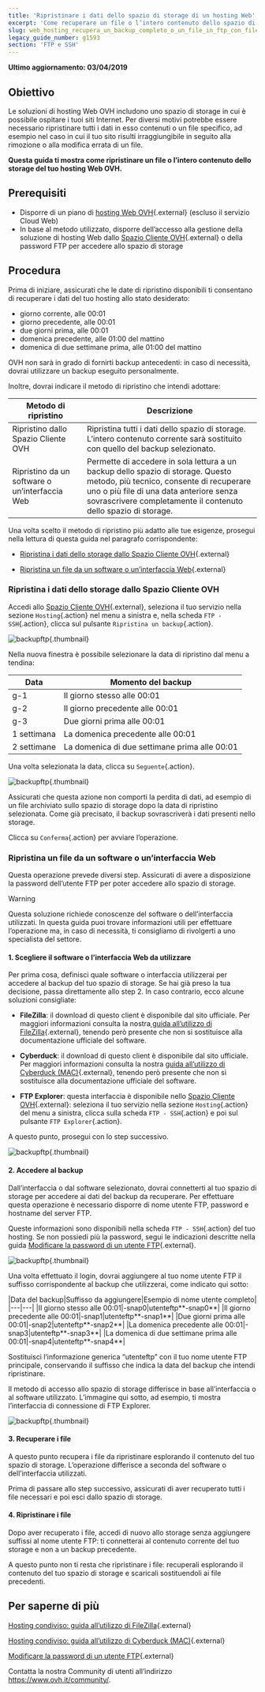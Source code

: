 ```yaml
---
title: 'Ripristinare i dati dello spazio di storage di un hosting Web'
excerpt: 'Come recuperare un file o l’intero contenuto dello spazio di storage di un hosting Web OVH'
slug: web_hosting_recupera_un_backup_completo_o_un_file_in_ftp_con_filezilla
legacy_guide_number: g1593
section: 'FTP e SSH'
---
```


**Ultimo aggiornamento: 03/04/2019**

## Obiettivo

Le soluzioni di hosting Web OVH includono uno spazio di storage in cui è possibile ospitare i tuoi siti Internet. Per diversi motivi potrebbe essere necessario ripristinare tutti i dati in esso contenuti o un file specifico, ad esempio nel caso in cui il tuo sito risulti irraggiungibile in seguito alla rimozione o alla modifica errata di un file.

**Questa guida ti mostra come ripristinare un file o l’intero contenuto dello storage del tuo hosting Web OVH.**

## Prerequisiti

- Disporre di un piano di [hosting Web OVH](https://www.ovh.it/hosting-web/){.external} (escluso il servizio Cloud Web)
- In base al metodo utilizzato, disporre dell’accesso alla gestione della soluzione di hosting Web dallo [Spazio Cliente OVH](https://www.ovh.com/auth/?action=gotomanager){.external} o della password FTP per accedere allo spazio di storage 

## Procedura

Prima di iniziare, assicurati che le date di ripristino disponibili ti consentano di recuperare i dati del tuo hosting allo stato desiderato:

- giorno corrente, alle 00:01
- giorno precedente, alle 00:01
- due giorni prima, alle 00:01
- domenica precedente, alle 01:00 del mattino
- domenica di due settimane prima, alle 01:00 del mattino

OVH non sarà in grado di fornirti backup antecedenti: in caso di necessità, dovrai utilizzare un backup eseguito personalmente. 

Inoltre, dovrai indicare il metodo di ripristino che intendi adottare:

|Metodo di ripristino|Descrizione|
|---|---|
|Ripristino dallo Spazio Cliente OVH|Ripristina tutti i dati dello spazio di storage. L’intero contenuto corrente sarà sostituito con quello del backup selezionato.|
|Ripristino da un software o un’interfaccia Web|Permette di accedere in sola lettura a un backup dello spazio di storage. Questo metodo, più tecnico, consente di recuperare uno o più file di una data anteriore senza sovrascrivere completamente il contenuto dello spazio di storage.|

Una volta scelto il metodo di ripristino più adatto alle tue esigenze, prosegui nella lettura di questa guida nel paragrafo corrispondente:

- [Ripristina i dati dello storage dallo Spazio Cliente OVH](https://docs.ovh.com/it/hosting/web_hosting_recupera_un_backup_completo_o_un_file_in_ftp_con_filezilla/#ripristina-i-dati-dello-storage-dallo-spazio-cliente-ovh){.external}

- [Ripristina un file da un software o un’interfaccia Web](https://docs.ovh.com/it/hosting/web_hosting_recupera_un_backup_completo_o_un_file_in_ftp_con_filezilla/#ripristina-un-file-da-un-software-o-un-interfaccia-web){.external}

### Ripristina i dati dello storage dallo Spazio Cliente OVH

Accedi allo [Spazio Cliente OVH](https://www.ovh.com/auth/?action=gotomanager){.external}, seleziona il tuo servizio nella sezione `Hosting`{.action} nel menu a sinistra e, nella scheda `FTP - SSH`{.action}, clicca sul pulsante `Ripristina un backup`{.action}.

![backupftp](images/backupftp-step1.png){.thumbnail}

Nella nuova finestra è possibile selezionare la data di ripristino dal menu a tendina:

|Data|Momento del backup|
|---|---|
|g-1|Il giorno stesso alle 00:01|
|g-2|Il giorno precedente alle 00:01|
|g-3|Due giorni prima alle 00:01|
|1 settimana|La domenica precedente alle 00:01|
|2 settimane|La domenica di due settimane prima alle 00:01|

Una volta selezionata la data, clicca su `Seguente`{.action}. 

![backupftp](images/backupftp-step2.png){.thumbnail}

Assicurati che questa azione non comporti la perdita di dati, ad esempio di un file archiviato sullo spazio di storage dopo la data di ripristino selezionata. Come già precisato, il backup sovrascriverà i dati presenti nello storage.

Clicca su `Conferma`{.action} per avviare l’operazione.

### Ripristina un file da un software o un’interfaccia Web

Questa operazione prevede diversi step. Assicurati di avere a disposizione la password dell’utente FTP per poter accedere allo spazio di storage. 

> [!warning]
>
> Questa soluzione richiede conoscenze del software o dell’interfaccia utilizzati. In questa guida puoi trovare informazioni utili per effettuare l’operazione ma, in caso di necessità, ti consigliamo di rivolgerti a uno specialista del settore. 
>

#### 1. Scegliere il software o l’interfaccia Web da utilizzare

Per prima cosa, definisci quale software o interfaccia utilizzerai per accedere al backup del tuo spazio di storage. Se hai già preso la tua decisione, passa direttamente allo step 2. In caso contrario, ecco alcune soluzioni consigliate:

- **FileZilla**: il download di questo client è disponibile dal sito ufficiale. Per maggiori informazioni consulta la nostra[ guida all’utilizzo di FileZilla](https://docs.ovh.com/it/hosting/hosting_condiviso_guida_allutilizzo_di_filezilla/){.external}, tenendo però presente che non si sostituisce alla documentazione ufficiale del software.

- **Cyberduck**: il download di questo client è disponibile dal sito ufficiale. Per maggiori informazioni consulta la nostra [guida all’utilizzo di Cyberduck (MAC)](https://docs.ovh.com/it/hosting/hosting_condiviso_guida_allutilizzo_di_cyberduck_mac/){.external}, tenendo però presente che non si sostituisce alla documentazione ufficiale del software.

- **FTP Explorer**: questa interfaccia è disponibile nello [Spazio Cliente OVH](https://www.ovh.com/auth/?action=gotomanager){.external}: seleziona il tuo servizio nella sezione `Hosting`{.action} del menu a sinistra, clicca sulla scheda `FTP - SSH`{.action} e poi sul pulsante `FTP Explorer`{.action}.

A questo punto, prosegui con lo step successivo.

![backupftp](images/backupftp-step3.png){.thumbnail}

#### 2. Accedere al backup

Dall’interfaccia o dal software selezionato, dovrai connetterti al tuo spazio di storage per accedere ai dati del backup da recuperare. Per effettuare questa operazione è necessario disporre di nome utente FTP, password e hostname del server FTP.

Queste informazioni sono disponibili nella scheda `FTP - SSH`{.action} del tuo hosting. Se non possiedi più la password, segui le indicazioni descritte nella guida [Modificare la password di un utente FTP](https://docs.ovh.com/it/hosting/modificare-la-password-utente-ftp/){.external}.

![backupftp](images/backupftp-step4.png){.thumbnail}

Una volta effettuato il login, dovrai aggiungere al tuo nome utente FTP il suffisso corrispondente al backup che utilizzerai, come indicato qui sotto:

|Data del backup|Suffisso da aggiungere|Esempio di nome utente completo|
|---|---|
|Il giorno stesso alle 00:01|-snap0|utenteftp**-snap0**|
|Il giorno precedente alle 00:01|-snap1|utenteftp**-snap1**|
|Due giorni prima alle 00:01|-snap2|utenteftp**-snap2**|
|La domenica precedente alle 00:01|-snap3|utenteftp**-snap3**|
|La domenica di due settimane prima alle 00:01|-snap4|utenteftp**-snap4**|

Sostituisci l’informazione generica “utenteftp” con il tuo nome utente FTP principale, conservando il suffisso che indica la data del backup che intendi ripristinare.

Il metodo di accesso allo spazio di storage differisce in base all’interfaccia o al software utilizzato. L’immagine qui sotto, ad esempio, ti mostra l’interfaccia di connessione di FTP Explorer.

![backupftp](images/backupftp-step5.png){.thumbnail}

#### 3. Recuperare i file

A questo punto recupera i file da ripristinare esplorando il contenuto del tuo spazio di storage. L’operazione differisce a seconda del software o dell’interfaccia utilizzati.

Prima di passare allo step successivo, assicurati di aver recuperato tutti i file necessari e poi esci dallo spazio di storage.

#### 4. Ripristinare i file

Dopo aver recuperato i file, accedi di nuovo allo storage senza aggiungere suffissi al nome utente FTP: ti connetterai al contenuto corrente del tuo storage e non a un backup precedente.

A questo punto non ti resta che ripristinare i file: recuperali esplorando il contenuto del tuo spazio di storage e scaricali sostituendoli ai file precedenti.

## Per saperne di più

[Hosting condiviso: guida all’utilizzo di FileZilla](https://docs.ovh.com/it/hosting/hosting_condiviso_guida_allutilizzo_di_filezilla/){.external}

[Hosting condiviso: guida all’utilizzo di Cyberduck (MAC)](https://docs.ovh.com/it/hosting/hosting_condiviso_guida_allutilizzo_di_cyberduck_mac/){.external}

[Modificare la password di un utente FTP](https://docs.ovh.com/it/hosting/modificare-la-password-utente-ftp/){.external}

Contatta la nostra Community di utenti all’indirizzo <https://www.ovh.it/community/>.